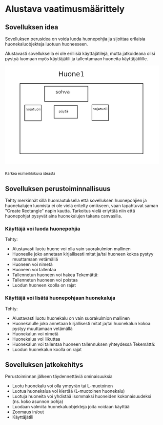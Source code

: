# Alustava vaatimusmäärittely

## Sovelluksen idea

Sovelluksen perusidea on voida luoda huonepohjia ja sijoittaa erilaisia huonekaluobjekteja
luotuun huoneeseen.

Alustavasti sovelluksella ei ole erillisiä käyttäjätilejä, mutta jatkoideana olisi
pystyä luomaan myös käyttäjätili ja tallentamaan huoneita käyttäjätilille.

![esimerkkikuva](https://github.com/Kissaniemi/ot-harjoitustyo/blob/main/projekti/kuvat/esimerkkikuva.png)

<sub>Karkea esimerkkikuva ideasta</sub>

## Sovelluksen perustoiminnallisuus


Tehty merkinnät sillä huomautuksella että sovelluksen huonepohjien ja huonekalujen luomista ei ole vielä eritelty omikseen,
vaan tapahtuvat saman "Create Rectangle" napin kautta. Tarkoitus vielä eriyttää niin että huonepohjat pysyvät aina 
huonekalujen takana canvasilla.

### Käyttäjä voi luoda huonepohjia

Tehty: 
 - Alustavasti luotu huone voi olla vain suorakulmion mallinen
 - Huoneelle joko annetaan kirjallisesti mitat ja/tai huoneen kokoa pystyy muuttamaan vetämällä
 - Huoneen voi nimetä
 - Huoneen voi tallentaa
 - Tallennetun huoneen voi hakea
Tekemättä:
 - Tallennetun huoneen voi poistaa  
 - Luodun huoneen koolla on rajat
  
### Käyttäjä voi lisätä huonepohjaan huonekaluja

Tehty: 
 - Alustavasti luotu huonekalu on vain suorakulmion mallinen
 - Huonekalulle joko annetaan kirjallisesti mitat ja/tai huonekalun kokoa pystyy muuttamaan vetämällä
 - Huonekalun voi nimetä
 - Huonekalua voi liikuttaa
 - Huonekalun voi tallentaa huoneen tallennuksen yhteydessä
Tekemättä:
 - Luodun huonekalun koolla on rajat
 
## Sovelluksen jatkokehitys
  
 Perustoiminnan jälkeen täydennettäviä ominaisuuksia 
 
   - Luotu huonekalu voi olla ympyrän tai L-muotoinen
   - Luotua huonekalua voi kiertää (L-muotoinen huonekalu)  
   - Luotuja huoneita voi yhdistää isommaksi huoneiden kokonaisuudeksi (ns. koko asunnon pohja)
   - Luodaan valmiita huonekaluobjekteja joita voidaan käyttää   
   - Zoomaus in/out 
   - Käyttäjätili
